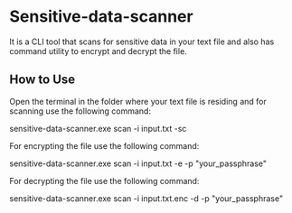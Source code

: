 
# Sensitive-data-scanner 

It is a CLI tool that scans for sensitive data in your text file and also has command utility to encrypt and decrypt the file. 


## How to Use
Open the terminal in the folder where your text file is residing and for scanning use the following command:

sensitive-data-scanner.exe scan -i input.txt -sc

For encrypting the file use the following command:

sensitive-data-scanner.exe scan -i input.txt -e -p "your_passphrase"

For decrypting the file use the following command:

sensitive-data-scanner.exe scan -i input.txt.enc -d -p "your_passphrase"

